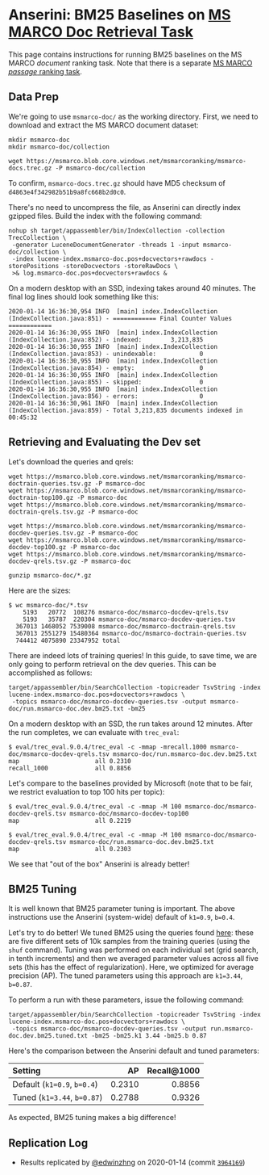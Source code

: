 # Anserini: BM25 Baselines on [MS MARCO Doc Retrieval Task](https://github.com/microsoft/TREC-2019-Deep-Learning)

This page contains instructions for running BM25 baselines on the MS MARCO *document* ranking task.
Note that there is a separate [MS MARCO *passage* ranking task](experiments-msmarco-passage.md).

## Data Prep

We're going to use `msmarco-doc/` as the working directory.
First, we need to download and extract the MS MARCO document dataset:

```
mkdir msmarco-doc
mkdir msmarco-doc/collection

wget https://msmarco.blob.core.windows.net/msmarcoranking/msmarco-docs.trec.gz -P msmarco-doc/collection
```

To confirm, `msmarco-docs.trec.gz` should have MD5 checksum of `d4863e4f342982b51b9a8fc668b2d0c0`.

There's no need to uncompress the file, as Anserini can directly index gzipped files.
Build the index with the following command:

```
nohup sh target/appassembler/bin/IndexCollection -collection TrecCollection \
 -generator LuceneDocumentGenerator -threads 1 -input msmarco-doc/collection \
 -index lucene-index.msmarco-doc.pos+docvectors+rawdocs -storePositions -storeDocvectors -storeRawDocs \
 >& log.msmarco-doc.pos+docvectors+rawdocs &
```

On a modern desktop with an SSD, indexing takes around 40 minutes.
The final log lines should look something like this:

```
2020-01-14 16:36:30,954 INFO  [main] index.IndexCollection (IndexCollection.java:851) - ============ Final Counter Values ============
2020-01-14 16:36:30,955 INFO  [main] index.IndexCollection (IndexCollection.java:852) - indexed:        3,213,835
2020-01-14 16:36:30,955 INFO  [main] index.IndexCollection (IndexCollection.java:853) - unindexable:            0
2020-01-14 16:36:30,955 INFO  [main] index.IndexCollection (IndexCollection.java:854) - empty:                  0
2020-01-14 16:36:30,955 INFO  [main] index.IndexCollection (IndexCollection.java:855) - skipped:                0
2020-01-14 16:36:30,955 INFO  [main] index.IndexCollection (IndexCollection.java:856) - errors:                 0
2020-01-14 16:36:30,961 INFO  [main] index.IndexCollection (IndexCollection.java:859) - Total 3,213,835 documents indexed in 00:45:32
```

## Retrieving and Evaluating the Dev set

Let's download the queries and qrels:

```
wget https://msmarco.blob.core.windows.net/msmarcoranking/msmarco-doctrain-queries.tsv.gz -P msmarco-doc
wget https://msmarco.blob.core.windows.net/msmarcoranking/msmarco-doctrain-top100.gz -P msmarco-doc
wget https://msmarco.blob.core.windows.net/msmarcoranking/msmarco-doctrain-qrels.tsv.gz -P msmarco-doc

wget https://msmarco.blob.core.windows.net/msmarcoranking/msmarco-docdev-queries.tsv.gz -P msmarco-doc
wget https://msmarco.blob.core.windows.net/msmarcoranking/msmarco-docdev-top100.gz -P msmarco-doc
wget https://msmarco.blob.core.windows.net/msmarcoranking/msmarco-docdev-qrels.tsv.gz -P msmarco-doc

gunzip msmarco-doc/*.gz
```

Here are the sizes:

```
$ wc msmarco-doc/*.tsv
    5193   20772  108276 msmarco-doc/msmarco-docdev-qrels.tsv
    5193   35787  220304 msmarco-doc/msmarco-docdev-queries.tsv
  367013 1468052 7539008 msmarco-doc/msmarco-doctrain-qrels.tsv
  367013 2551279 15480364 msmarco-doc/msmarco-doctrain-queries.tsv
  744412 4075890 23347952 total
```

There are indeed lots of training queries!
In this guide, to save time, we are only going to perform retrieval on the dev queries.
This can be accomplished as follows:

```
target/appassembler/bin/SearchCollection -topicreader TsvString -index lucene-index.msmarco-doc.pos+docvectors+rawdocs \
 -topics msmarco-doc/msmarco-docdev-queries.tsv -output msmarco-doc/run.msmarco-doc.dev.bm25.txt -bm25
```

On a modern desktop with an SSD, the run takes around 12 minutes.
After the run completes, we can evaluate with `trec_eval`:

```
$ eval/trec_eval.9.0.4/trec_eval -c -mmap -mrecall.1000 msmarco-doc/msmarco-docdev-qrels.tsv msmarco-doc/run.msmarco-doc.dev.bm25.txt
map                   	all	0.2310
recall_1000           	all	0.8856
```

Let's compare to the baselines provided by Microsoft (note that to be fair, we restrict evaluation to top 100 hits per topic):

```
$ eval/trec_eval.9.0.4/trec_eval -c -mmap -M 100 msmarco-doc/msmarco-docdev-qrels.tsv msmarco-doc/msmarco-docdev-top100
map                   	all	0.2219

$ eval/trec_eval.9.0.4/trec_eval -c -mmap -M 100 msmarco-doc/msmarco-docdev-qrels.tsv msmarco-doc/run.msmarco-doc.dev.bm25.txt
map                   	all	0.2303
```

We see that "out of the box" Anserini is already better!

## BM25 Tuning

It is well known that BM25 parameter tuning is important.
The above instructions use the Anserini (system-wide) default of `k1=0.9`, `b=0.4`.

Let's try to do better!
We tuned BM25 using the queries found [here](https://github.com/castorini/Anserini-data/tree/master/MSMARCO): these are five different sets of 10k samples from the training queries (using the `shuf` command).
Tuning was performed on each individual set (grid search, in tenth increments) and then we averaged parameter values across all five sets (this has the effect of regularization).
Here, we optimized for average precision (AP).
The tuned parameters using this approach are `k1=3.44`, `b=0.87`.

To perform a run with these parameters, issue the following command:

```
target/appassembler/bin/SearchCollection -topicreader TsvString -index lucene-index.msmarco-doc.pos+docvectors+rawdocs \
 -topics msmarco-doc/msmarco-docdev-queries.tsv -output run.msmarco-doc.dev.bm25.tuned.txt -bm25 -bm25.k1 3.44 -bm25.b 0.87
```

Here's the comparison between the Anserini default and tuned parameters:

Setting                     | AP     | Recall@1000 |
:---------------------------|-------:|------------:|
Default (`k1=0.9`, `b=0.4`) | 0.2310 | 0.8856
Tuned (`k1=3.44`, `b=0.87`) | 0.2788 | 0.9326

As expected, BM25 tuning makes a big difference!

## Replication Log

+ Results replicated by [@edwinzhng](https://github.com/edwinzhng) on 2020-01-14 (commit [`3964169`](https://github.com/castorini/anserini/commit/3964169bf82a3783f9298907d9794f0bddf306f0))
